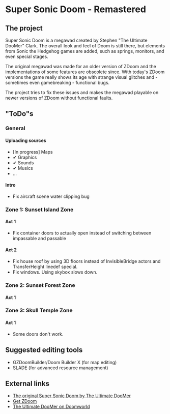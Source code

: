 # Super Sonic Doom - Remastered

## The project

Super Sonic Doom is a megawad created by Stephen "The Ultimate DooMer" Clark. The overall look and feel of Doom is still there, but elements from Sonic the Hedgehog games are added, such as springs, monitors, and even special stages.

The original megawad was made for an older version of ZDoom and the implementations of some features are obscolete since. With today's ZDoom versions the game really shows its age with strange visual glitches and - sometimes even gamebreaking - functional bugs.

The project tries to fix these issues and makes the megawad playable on newer versions of ZDoom without functional faults.

## "ToDo"s

### General

#### Uploading sources

* [In progress] Maps
* ✔ Graphics
* ✔ Sounds
* ✔ Musics
* ...

#### Intro

* Fix aircraft scene water clipping bug

### Zone 1: Sunset Island Zone

#### Act 1

* Fix container doors to actually open instead of switching between impassable and passable

#### Act 2

* Fix house roof by using 3D floors instead of InvisibleBridge actors and TransferHeight linedef special.
* Fix windows. Using skybox slows down.

### Zone 2: Sunset Forest Zone

#### Act 1

### Zone 3: Skull Temple Zone

#### Act 1

* Some doors don't work.

## Suggested editing tools

* GZDoomBuilder/Doom Builder X (for map editing)
* SLADE (for advanced resource management)

## External links
* [The original Super Sonic Doom by The Ultimate DooMer](https://www.doomworld.com/idgames/levels/doom2/Ports/megawads/sonic)
* [Get ZDoom](https://www.zdoom.org/index)
* [The Ultimate DooMer on Doomworld](https://www.doomworld.com/profile/739-the-ultimate-doomer/)
